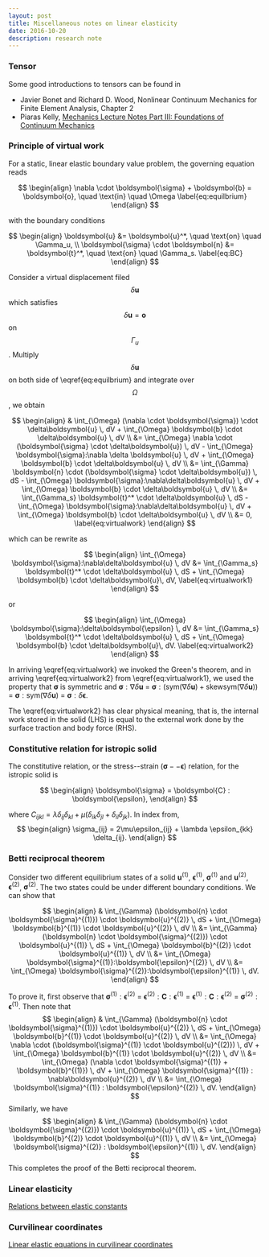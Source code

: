 ```yaml
---
layout: post
title: Miscellaneous notes on linear elasticity
date: 2016-10-20
description: research note
---
```



### Tensor
Some good introductions to tensors can be found in
- Javier Bonet and Richard D. Wood, Nonlinear Continuum Mechanics for Finite Element Analysis, Chapter 2 
- Piaras Kelly, [Mechanics Lecture Notes Part III: Foundations of Continuum Mechanics](http://homepages.engineering.auckland.ac.nz/~pkel015/SolidMechanicsBooks/Part_III/index.html)

### Principle of virtual work
For a static, linear elastic boundary value problem, the governing equation reads

$$
\begin{align}
  \nabla \cdot \boldsymbol{\sigma} + \boldsymbol{b} = \boldsymbol{o}, \quad \text{in} \quad \Omega
  \label{eq:equilbrium}
\end{align} 
$$

with the boundary conditions

$$
\begin{align}
  \boldsymbol{u} &= \boldsymbol{u}^*, \quad \text{on} \quad \Gamma_u, \\
  \boldsymbol{\sigma} \cdot \boldsymbol{n} &= \boldsymbol{t}^*, \quad \text{on} \quad \Gamma_s. 
  \label{eq:BC}
\end{align}
$$

Consider a virtual displacement filed $$\delta\boldsymbol{u}$$ which satisfies $$\delta\boldsymbol{u} = \boldsymbol{o}$$ on $$\Gamma_u$$. Multiply $$\delta\boldsymbol{u}$$ on both side of \eqref{eq:equilbrium} and integrate over $$\Omega$$, we obtain


$$
\begin{align}
  & \int_{\Omega} (\nabla \cdot \boldsymbol{\sigma}) \cdot \delta\boldsymbol{u} \, dV + \int_{\Omega} \boldsymbol{b} \cdot \delta\boldsymbol{u} \, dV \\
  &= \int_{\Omega} \nabla \cdot (\boldsymbol{\sigma} \cdot \delta\boldsymbol{u}) \, dV - \int_{\Omega} \boldsymbol{\sigma}:\nabla \delta \boldsymbol{u} \, dV + \int_{\Omega} \boldsymbol{b} \cdot \delta\boldsymbol{u} \, dV \\
  &= \int_{\Gamma} \boldsymbol{n} \cdot (\boldsymbol{\sigma} \cdot \delta\boldsymbol{u}) \, dS - \int_{\Omega} \boldsymbol{\sigma}:\nabla\delta\boldsymbol{u} \, dV + \int_{\Omega} \boldsymbol{b} \cdot \delta\boldsymbol{u} \, dV \\
  &= \int_{\Gamma_s} \boldsymbol{t}^* \cdot \delta\boldsymbol{u} \, dS - \int_{\Omega} \boldsymbol{\sigma}:\nabla\delta\boldsymbol{u} \, dV + \int_{\Omega} \boldsymbol{b} \cdot \delta\boldsymbol{u} \, dV \\
  &= 0,
  \label{eq:virtualwork}
\end{align} 
$$

which can be rewrite as

$$
\begin{align}
  \int_{\Omega} \boldsymbol{\sigma}:\nabla\delta\boldsymbol{u} \, dV &= \int_{\Gamma_s} \boldsymbol{t}^* \cdot \delta\boldsymbol{u} \, dS + \int_{\Omega} \boldsymbol{b} \cdot \delta\boldsymbol{u}\, dV,
  \label{eq:virtualwork1}
\end{align} 
$$

or

$$
\begin{align}
  \int_{\Omega} \boldsymbol{\sigma}:\delta\boldsymbol{\epsilon} \, dV &= \int_{\Gamma_s} \boldsymbol{t}^* \cdot \delta\boldsymbol{u} \, dS + \int_{\Omega} \boldsymbol{b} \cdot \delta\boldsymbol{u}\, dV.
  \label{eq:virtualwork2}
\end{align} 
$$

In arriving \eqref{eq:virtualwork} we invoked the Green's theorem, and in arriving \eqref{eq:virtualwork2} from \eqref{eq:virtualwork1}, we used the property that $\boldsymbol{\sigma}$ is symmetric and $\boldsymbol{\sigma}:\nabla\delta\boldsymbol{u}$ = $\boldsymbol{\sigma}:(\text{sym}(\nabla\delta\boldsymbol{u}) + \text{skewsym}(\nabla\delta\boldsymbol{u}))$ = $\boldsymbol{\sigma}:\text{sym}(\nabla\delta\boldsymbol{u})$ = $\boldsymbol{\sigma}:\delta\boldsymbol{\epsilon}$.

The \eqref{eq:virtualwork2} has clear physical meaning, that is, the internal work stored in the solid (LHS) is equal to the external work done by the surface traction and body force (RHS).

### Constitutive relation for istropic solid
The constitutive relation, or the stress--strain ($\boldsymbol{\sigma}--\boldsymbol{\epsilon}$) relation, for the istropic solid is

$$
\begin{align}
  \boldsymbol{\sigma} = \boldsymbol{C} : \boldsymbol{\epsilon},
\end{align}
$$

where $C_{ijkl} = \lambda \delta_{ij} \delta_{kl} + \mu (\delta_{ik} \delta_{jl} + \delta_{il} \delta_{jk})$. In index from,
$$
\begin{align}
  \sigma_{ij} = 2\mu\epsilon_{ij} + \lambda \epsilon_{kk} \delta_{ij}.
\end{align}
$$

### Betti reciprocal theorem
Consider two different equilibrium states of a solid $\boldsymbol{u}^{(1)}$, $\boldsymbol{\epsilon}^{(1)}$, $\boldsymbol{\sigma}^{(1)}$ and $\boldsymbol{u}^{(2)}$, $\boldsymbol{\epsilon}^{(2)}$, $\boldsymbol{\sigma}^{(2)}$. The two states could be under different boundary conditions. We can show that 

$$
\begin{align}
  & \int_{\Gamma} (\boldsymbol{n} \cdot \boldsymbol{\sigma}^{(1)}) \cdot \boldsymbol{u}^{(2)} \, dS + \int_{\Omega} \boldsymbol{b}^{(1)} \cdot \boldsymbol{u}^{(2)} \, dV \\
  &= \int_{\Gamma} (\boldsymbol{n} \cdot \boldsymbol{\sigma}^{(2)}) \cdot \boldsymbol{u}^{(1)} \, dS + \int_{\Omega} \boldsymbol{b}^{(2)} \cdot \boldsymbol{u}^{(1)} \, dV \\
  &= \int_{\Omega} \boldsymbol{\sigma}^{(1)}:\boldsymbol{\epsilon}^{(2)} \, dV \\
  &= \int_{\Omega} \boldsymbol{\sigma}^{(2)}:\boldsymbol{\epsilon}^{(1)} \, dV.
\end{align}
$$

To prove it, first observe that $\boldsymbol{\sigma}^{(1)}:\boldsymbol{\epsilon}^{(2)}$ = $\boldsymbol{\epsilon}^{(2)}:\boldsymbol{C}:\boldsymbol{\epsilon}^{(1)}$ = $\boldsymbol{\epsilon}^{(1)}:\boldsymbol{C}:\boldsymbol{\epsilon}^{(2)}$ = $\boldsymbol{\sigma}^{(2)}:\boldsymbol{\epsilon}^{(1)}$.
Then note that
$$
\begin{align}
  & \int_{\Gamma} (\boldsymbol{n} \cdot \boldsymbol{\sigma}^{(1)}) \cdot \boldsymbol{u}^{(2)} \, dS + \int_{\Omega} \boldsymbol{b}^{(1)} \cdot \boldsymbol{u}^{(2)} \, dV \\
  &= \int_{\Omega} \nabla \cdot (\boldsymbol{\sigma}^{(1)} \cdot \boldsymbol{u}^{(2)}) \, dV + \int_{\Omega} \boldsymbol{b}^{(1)} \cdot \boldsymbol{u}^{(2)} \, dV \\
  &= \int_{\Omega} (\nabla \cdot \boldsymbol{\sigma}^{(1)} + \boldsymbol{b}^{(1)}) \, dV + \int_{\Omega} \boldsymbol{\sigma}^{(1)} : \nabla\boldsymbol{u}^{(2)} \, dV \\
  &= \int_{\Omega} \boldsymbol{\sigma}^{(1)} : \boldsymbol{\epsilon}^{(2)} \, dV.
\end{align}
$$
Similarly, we have
$$
\begin{align}
  & \int_{\Gamma} (\boldsymbol{n} \cdot \boldsymbol{\sigma}^{(2)}) \cdot \boldsymbol{u}^{(1)} \, dS + \int_{\Omega} \boldsymbol{b}^{(2)} \cdot \boldsymbol{u}^{(1)} \, dV \\
  &= \int_{\Omega} \boldsymbol{\sigma}^{(2)} : \boldsymbol{\epsilon}^{(1)} \, dV.
\end{align}
$$
This completes the proof of the Betti reciprocal theorem.


### Linear elasticity
[Relations between elastic constants](../../assets/files/LinearElasticHandout.pdf)

### Curvilinear coordinates
[Linear elastic equations in curvilinear coordinates](../../assets/files/CurvilinearHandout.pdf)
